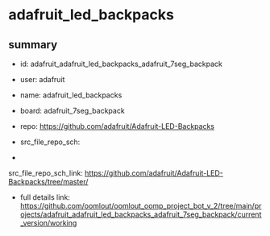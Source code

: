 # adafruit_led_backpacks
 
## summary 
* id: adafruit_adafruit_led_backpacks_adafruit_7seg_backpack
* user: adafruit
* name: adafruit_led_backpacks
* board: adafruit_7seg_backpack
* repo: https://github.com/adafruit/Adafruit-LED-Backpacks



* src_file_repo_sch: 
*
 src_file_repo_sch_link: https://github.com/adafruit/Adafruit-LED-Backpacks/tree/master/
* full details link: https://github.com/oomlout/oomlout_oomp_project_bot_v_2/tree/main/projects/adafruit_adafruit_led_backpacks_adafruit_7seg_backpack/current_version/working  






